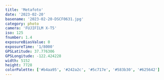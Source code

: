 ```yaml
---
title: 'Metafoto'
date: '2023-02-20'
basename: '2023-02-20-DSCF0631.jpg'
category: photo
camera: 'FUJIFILM X-T5'
iso: 125
fnumber: 1.4
exposureBiasValue: 0
exposureTime: '1/8000'
GPSLatitude: 37.776306
GPSLongitude: -122.424228
width: 5152
height: 7728
colorPalette: ['#b4aa95', '#242a2c', '#5c717e', '#583b30', '#625642']
---
```

